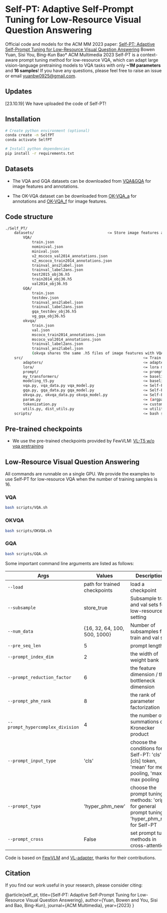 # Self-PT: Adaptive Self-Prompt Tuning for Low-Resource Visual Question Answering
Official code and models for the ACM MM 2023 paper: 
[Self-PT: Adaptive Self-Prompt Tuning for Low-Resource Visual Question Answering](https://doi.org/10.1145/3581783.3612222)
Bowen Yuan, Sisi You, Bing-Kun Bao*
ACM Multimedia 2023
Self-PT is a context-aware prompt tuning method for low-resource VQA, which can adapt large vision-language pretraining models to VQA tasks with only **~1M parameters** and **16 samples**! If you have any questions, please feel free to raise an issue or email yuanbw0925@gmail.com.




## Updates
[23.10.19] We have uploaded the code of Self-PT! 

## Installation

```bash
# Create python environment (optional)
conda create -n SelfPT
conda activate SelfPT

# Install python dependencies
pip install -r requirements.txt
```

## Datasets

- The VQA and GQA datasets can be downloaded from [VQA&GQA](https://nlp.cs.unc.edu/data/lxmert_data/) for image features and annotations.

- The OK-VQA dataset can be downloaded from [OK-VQA_a](https://drive.google.com/drive/folders/1T8x5O3sZp83_x9XX2Yg0HgCP8P_Bh8KD?usp=sharing) for annotations and [OK-VQA_f](https://nlp.cs.unc.edu/data/lxmert_data/) for image features.

## Code structure
```bash
./Self_PT/
    datasets/                                 <= Store image features and annotations
        VQA/
            train.json
            nominival.json
            minival.json
            v2_mscoco_val2014_annotations.json
            v2_mscoco_train2014_annotations.json
            trainval_ans2label.json
            trainval_label2ans.json
            test2015_obj36.h5
            train2014_obj36.h5
            val2014_obj36.h5
        GQA/
            train.json
            testdev.json
            trainval_ans2label.json
            trainval_label2ans.json
            gqa_testdev_obj36.h5
            vg_gqa_obj36.h5
        okvqa/
            train.json
            val.json
            mscoco_train2014_annotations.json
            mscoco_val2014_annotations.json
            trainval_label2ans.json
            trainval_ans2label.json
            (okvqa shares the same .h5 files of image features with VQA)
    src/                                                      <= Train Self-PT
        adapters/                                             <= adapter tuning methods
        lora/                                                 <= lora method
        prompt/                                               <= prompt tuning methods
        my_transformers/                                      <= baseline module modeling
        modeling_t5.py                                        <= baseline modeling
        vqa.py, vqa_data.py vqa_model.py                      <= Self-PT on VQA
        gqa.py, gqa_data.py gqa_model.py                      <= Self-PT on GQA
        okvqa.py, okvqa_data.py okvqa_model.py                <= Self-PT on OK-VQA
        param.py                                              <= (argparse) configuration
        tokenization.py                                       <= custom tokenizer
        utils.py, dist_utils.py                               <= utility functions
    scripts/                                                  <= bash scripts 
```

## Pre-trained checkpoints

- We use the pre-trained checkpoints provided by FewVLM: [VL-T5 w/o vqa pretraining](https://drive.google.com/file/d/17B-3TcXJ1tumNPYAQpg2MisSi9-7Dz-Y/view?usp=sharing)


## Low-Resource Visual Question Answering

All commands are runnable on a single GPU. We provide the examples to use Self-PT for low-resource VQA when the number of training samples is 16.

### VQA

```bash
bash scripts/VQA.sh 
```

### OKVQA

```bash
bash scripts/OKVQA.sh 
```

### GQA

```bash
bash scripts/GQA.sh 
```


Some important command line arguments are listed as follows:

| Args                             | Values                       | Descriptions                                                 | Notes           |
| -------------------------------- | ---------------------------- | ------------------------------------------------------------ | --------------- |
| `--load`                         | path for trained checkpoints | load a checkpoint                                            |                 |
| `--subsample`                    | store_true                   | Subsample train and val sets for low-resource setting        |                 |
| `--num_data`                     | {16, 32, 64, 100, 500, 1000} | Number of subsamples for train and val sets                  | default=16      |
| `--pre_seq_len`                  | 5                            | prompt length                                                | default=5       |
| `--prompt_index_dim`             | 2                            | the width of weight bank                                     |                 |
| `--prompt_reduction_factor`      | 6                            | the feature dimension / the bottleneck dimension             | default=768/128 |
| `--prompt_phm_rank`              | 8                            | the rank of parameter factorization                          |                 |
| `--prompt_hypercomplex_division` | 4                            | the number of summations of Kronecker product                |                 |
| `--prompt_input_type`            | 'cls'                        | choose the conditions for Self-PT: 'cls' for [cls] token, 'mean' for mean pooling, 'max' for max pooling |                 |
| `--prompt_type`                  | 'hyper_phm_new'              | choose the prompt tuning methods: 'orip' for general prompt tuning, 'hyper_phm_new' for Self-PT |                 |
| `--prompt_cross`                 | False                        | set prompt tuning methods in cross-attention                 | default=False   |

Code is based on [FewVLM](https://github.com/woojeongjin/FewVLM) and [VL-adapter](https://github.com/ylsung/VL_adapter), thanks for their contributions.

## Citation
If you find our work useful in your research, please consider citing:

@article{self_pt,
  title={Self-PT: Adaptive Self-Prompt Tuning for Low-Resource Visual Question Answering},
  author={Yuan, Bowen and You, Sisi and Bao, Bing-Kun},
  journal={ACM Multimedia},
  year={2023}
}
